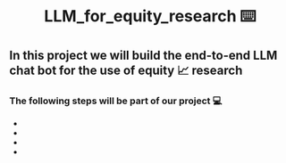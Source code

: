<h1 align ="center">  LLM_for_equity_research ⌨️ </h1>

<h2 align = "left"> In this project we will build the end-to-end LLM chat bot for the use of equity  📈  research </h2>

<h3 align = "left"> The following steps will be part of our project 💻 </h3>

-
-
-
-

